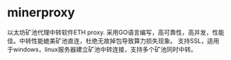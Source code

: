 # minerproxy
以太坊矿池代理中转软件ETH proxy. 采用GO语言编写，高可靠性，高并发，性能佳。中转性能媲美矿池直连，杜绝无故掉包导致算力损失现象。 支持SSL，适用于windows，linux服务器建立矿池中转连接，支持多个矿池同时中转。
